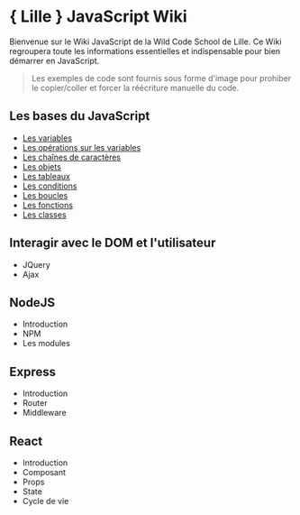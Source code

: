 # { Lille } JavaScript Wiki

Bienvenue sur le Wiki JavaScript de la Wild Code School de Lille. Ce Wiki regroupera toute les informations essentielles et indispensable pour bien démarrer en JavaScript.

> Les exemples de code sont fournis sous forme d'image pour prohiber le copier/coller et forcer la réécriture manuelle du code.

## Les bases du JavaScript

* [Les variables](https://github.com/TresorDeKelloggS/Lille_JavaScript_Wiki/blob/master/md/variables/Les_Variables.md)
* [Les opérations sur les variables](https://github.com/TresorDeKelloggS/Lille_JavaScript_Wiki/blob/master/md/operation/Les_operations_sur_les_variables.md)
* [Les chaînes de caractères](https://github.com/TresorDeKelloggS/Lille_JavaScript_Wiki/blob/master/md/strings/Les_chaines_de_characteres.md)
* [Les objets](https://github.com/TresorDeKelloggS/Lille_JavaScript_Wiki/blob/master/md/objects/Les_objets.md)
* [Les tableaux](https://github.com/TresorDeKelloggS/Lille_JavaScript_Wiki/blob/master/md/tabs/Les_tableaux.md)
* [Les conditions](https://github.com/TresorDeKelloggS/Lille_JavaScript_Wiki/blob/master/md/conditions/Les_conditions.md)
* [Les boucles](https://github.com/TresorDeKelloggS/Lille_JavaScript_Wiki/blob/master/md/loops/Les_boucles.md)
* [Les fonctions](https://github.com/TresorDeKelloggS/Lille_JavaScript_Wiki/blob/master/md/functions/Les_fonctions.md)
* [Les classes](https://github.com/TresorDeKelloggS/Lille_JavaScript_Wiki/blob/master/md/class/Les_classes.md)

## Interagir avec le DOM et l'utilisateur

* JQuery
* Ajax

## NodeJS

* Introduction
* NPM
* Les modules

## Express

* Introduction
* Router
* Middleware

## React

* Introduction
* Composant
* Props
* State
* Cycle de vie
